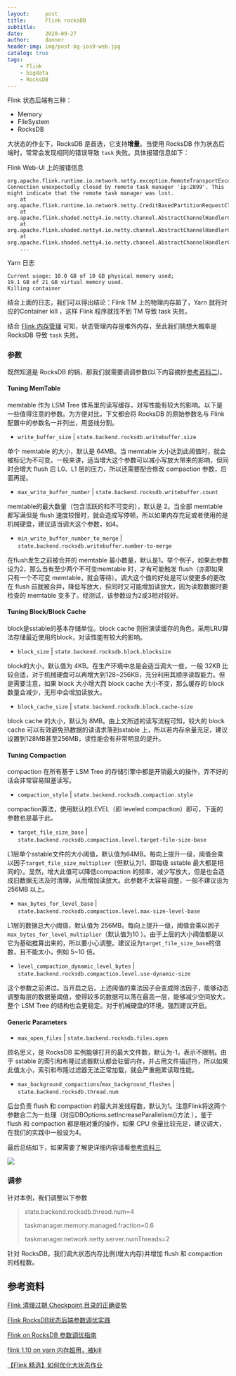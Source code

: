 ```yaml
---
layout:     post
title:      Flink rocksDB
subtitle:   
date:       2020-09-27
author:     danner
header-img: img/post-bg-ios9-web.jpg
catalog: true
tags:
    - Flink
    - bigdata
    - RocksDB
---
```


Flink 状态后端有三种：

- Memory
- FileSystem
- RocksDB

大状态的作业下，RocksDB 是首选，它支持**增量**。当使用 RocksDB 作为状态后端时，常常会发现相同的错误导致 `task` 失败。具体报错信息如下：

Flink Web-UI 上的报错信息

```shell
org.apache.flink.runtime.io.network.netty.exception.RemoteTransportException: Connection unexpectedly closed by remote task manager 'ip:2899'. This might indicate that the remote task manager was lost.
	at org.apache.flink.runtime.io.network.netty.CreditBasedPartitionRequestClientHandler.channelInactive(CreditBasedPartitionRequestClientHandler.java:136)
	at org.apache.flink.shaded.netty4.io.netty.channel.AbstractChannelHandlerContext.invokeChannelInactive(AbstractChannelHandlerContext.java:257)
	at org.apache.flink.shaded.netty4.io.netty.channel.AbstractChannelHandlerContext.invokeChannelInactive(AbstractChannelHandlerContext.java:243)
	at org.apache.flink.shaded.netty4.io.netty.channel.AbstractChannelHandlerContext.fireChannelInactive(AbstractChannelHandlerContext.java:236)
	...
```

Yarn 日志

```shell
Current usage: 10.0 GB of 10 GB physical memory used; 
19.1 GB of 21 GB virtual memory used.
Killing container
```

结合上面的日志，我们可以得出结论：Flink TM 上的物理内存超了，Yarn 就将对应的Container kill ，这样 Flink 程序就找不到 TM 导致 task 失败。

结合 [Flink 内存管理](https://vendanner.github.io/2020/08/25/Flink-%E5%86%85%E5%AD%98%E7%AE%A1%E7%90%86/) 可知，状态管理内存是堆外内存，至此我们猜想大概率是 RocksDB 导致 `task` 失败。

### 参数

既然知道是 RocksDB 的锅，那我们就需要调调参数(以下内容摘抄[参考资料二](https://www.jianshu.com/p/b337b693fb8d))。

#### Tuning MemTable

memtable 作为 LSM Tree 体系里的读写缓存，对写性能有较大的影响。以下是一些值得注意的参数。为方便对比，下文都会将 RocksDB 的原始参数名与 Flink 配置中的参数名一并列出，用竖线分割。

- `write_buffer_size`  \|  `state.backend.rocksdb.writebuffer.size`

单个 memtable 的大小，默认是 64MB。当 memtable 大小达到此阈值时，就会被标记为不可变。一般来讲，适当增大这个参数可以减小写放大带来的影响，但同时会增大 flush 后 L0、L1 层的压力，所以还需要配合修改 compaction 参数，后面再提。

- `max_write_buffer_number`  \|  `state.backend.rocksdb.writebuffer.count`

memtable的最大数量（包含活跃的和不可变的），默认是 2。当全部 memtable 都写满但是 flush 速度较慢时，就会造成写停顿，所以如果内存充足或者使用的是机械硬盘，建议适当调大这个参数，如4。

- `min_write_buffer_number_to_merge`  \|  `state.backend.rocksdb.writebuffer.number-to-merge`

在flush发生之前被合并的 memtable 最小数量，默认是1。举个例子，如果此参数设为2，那么当有至少两个不可变memtable 时，才有可能触发 flush（亦即如果只有一个不可变 memtable，就会等待）。调大这个值的好处是可以使更多的更改在 flush 前就被合并，降低写放大，但同时又可能增加读放大，因为读取数据时要检查的 memtable 变多了。经测试，该参数设为2或3相对较好。

#### Tuning Block/Block Cache

block是sstable的基本存储单位。block cache 则扮演读缓存的角色，采用LRU算法存储最近使用的block，对读性能有较大的影响。

- `block_size`  \|  `state.backend.rocksdb.block.blocksize`

block的大小，默认值为 4KB。在生产环境中总是会适当调大一些，一般 32KB 比较合适，对于机械硬盘可以再增大到128~256KB，充分利用其顺序读取能力。但是需要注意，如果 block 大小增大而 block cache 大小不变，那么缓存的 block 数量会减少，无形中会增加读放大。

- `block_cache_size`  \|  `state.backend.rocksdb.block.cache-size`

block cache 的大小，默认为 8MB。由上文所述的读写流程可知，较大的 block cache 可以有效避免热数据的读请求落到sstable 上，所以若内存余量充足，建议设置到128MB甚至256MB，读性能会有非常明显的提升。

#### Tuning Compaction

compaction 在所有基于 LSM Tree 的存储引擎中都是开销最大的操作，弄不好的话会非常容易阻塞读写。

- `compaction_style`  \|  `state.backend.rocksdb.compaction.style`

compaction算法，使用默认的LEVEL（即 leveled compaction）即可，下面的参数也是基于此。

- `target_file_size_base`  \|  `state.backend.rocksdb.compaction.level.target-file-size-base`

L1层单个sstable文件的大小阈值，默认值为64MB。每向上提升一级，阈值会乘以因子`target_file_size_multiplier`（但默认为1，即每级 sstable 最大都是相同的）。显然，增大此值可以降低compaction 的频率，减少写放大，但是也会造成旧数据无法及时清理，从而增加读放大。此参数不太容易调整，一般不建议设为 256MB 以上。

- `max_bytes_for_level_base`   \|   `state.backend.rocksdb.compaction.level.max-size-level-base`

L1层的数据总大小阈值，默认值为 256MB。每向上提升一级，阈值会乘以因子`max_bytes_for_level_multiplier`（默认值为10 ）。由于上层的大小阈值都是以它为基础推算出来的，所以要小心调整。建议设为`target_file_size_base`的倍数，且不能太小，例如 5~10 倍。

- `level_compaction_dynamic_level_bytes`  \|  `state.backend.rocksdb.compaction.level.use-dynamic-size`

这个参数之前讲过。当开启之后，上述阈值的乘法因子会变成除法因子，能够动态调整每层的数据量阈值，使得较多的数据可以落在最高一层，能够减少空间放大，整个 LSM Tree 的结构也会更稳定。对于机械硬盘的环境，强烈建议开启。

#### Generic Parameters

- `max_open_files`  \|  `state.backend.rocksdb.files.open`

顾名思义，是 RocksDB 实例能够打开的最大文件数，默认为-1，表示不限制。由于 sstable 的索引和布隆过滤器默认都会驻留内存，并占用文件描述符，所以如果此值太小，索引和布隆过滤器无法正常加载，就会严重拖累读取性能。

- `max_background_compactions`/`max_background_flushes`  \|  `state.backend.rocksdb.thread.num`

后台负责 flush 和 compaction 的最大并发线程数，默认为1。注意Flink将这两个参数合二为一处理（对应DBOptions.setIncreaseParallelism()方法 ），鉴于 flush 和 compaction 都是相对重的操作，如果 CPU 余量比较充足，建议调大，在我们的实践中一般设为4。

最后总结如下，如果需要了解更详细内容请看[参考资料三](https://cloud.tencent.com/developer/article/1592441)

![](https://vendanner.github.io/img/Flink/Flink_RocksDB_Param.png)

### 调参

针对本例，我们调整以下参数

> state.backend.rocksdb.thread.num=4
>
> taskmanager.memory.managed.fraction=0.6
>
> taskmanager.network.netty.server.numThreads=2 

针对 RocksDB，我们调大状态内存比例(增大内存)并增加 flush 和 compaction 的线程数。



## 参考资料

[Flink 清理过期 Checkpoint 目录的正确姿势](https://mp.weixin.qq.com/s/oh53V_IQwgrD_GPRht1F5A)

[Flink RocksDB状态后端参数调优实践](https://www.jianshu.com/p/b337b693fb8d)

[Flink on RocksDB 参数调优指南](https://cloud.tencent.com/developer/article/1592441)

[flink 1.10 on yarn 内存超用，被kill](http://apache-flink.147419.n8.nabble.com/flink-1-10-on-yarn-kill-td4059.html)

[【Flink 精选】如何优化大状态作业](https://mp.weixin.qq.com/s/f-Y_R0vMDX3AGB--6yijmg)